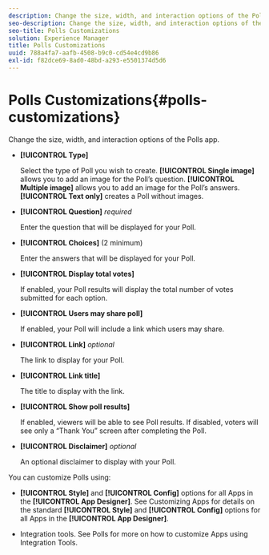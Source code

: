 ```yaml
---
description: Change the size, width, and interaction options of the Polls app.
seo-description: Change the size, width, and interaction options of the Polls app.
seo-title: Polls Customizations
solution: Experience Manager
title: Polls Customizations
uuid: 788a4fa7-aafb-4508-b9c0-cd54e4cd9b86
exl-id: f82dce69-8ad0-48bd-a293-e5501374d5d6
---
```

# Polls Customizations{#polls-customizations}

Change the size, width, and interaction options of the Polls app.



* **[!UICONTROL Type]**

  Select the type of Poll you wish to create. **[!UICONTROL Single image]** allows you to add an image for the Poll’s question. **[!UICONTROL Multiple image]** allows you to add an image for the Poll’s answers. **[!UICONTROL Text only]** creates a Poll without images.

* **[!UICONTROL Question]**  *required*

  Enter the question that will be displayed for your Poll.

* **[!UICONTROL Choices]** (2 minimum)

  Enter the answers that will be displayed for your Poll.

* **[!UICONTROL Display total votes]**

  If enabled, your Poll results will display the total number of votes submitted for each option.

* **[!UICONTROL Users may share poll]**

  If enabled, your Poll will include a link which users may share.

* **[!UICONTROL Link]** *optional*

  The link to display for your Poll.

* **[!UICONTROL Link title]**

  The title to display with the link.

* **[!UICONTROL Show poll results]**

  If enabled, viewers will be able to see Poll results. If disabled, voters will see only a “Thank You” screen after completing the Poll.

* **[!UICONTROL Disclaimer]** *optional*

  An optional disclaimer to display with your Poll.

You can customize Polls using:

* **[!UICONTROL Style]** and **[!UICONTROL Config]** options for all Apps in the **[!UICONTROL App Designer]**. See Customizing Apps for details on the standard **[!UICONTROL Style]** and **[!UICONTROL Config]** options for all Apps in the **[!UICONTROL App Designer]**.

* Integration tools. See Polls for more on how to customize Apps using Integration Tools.
